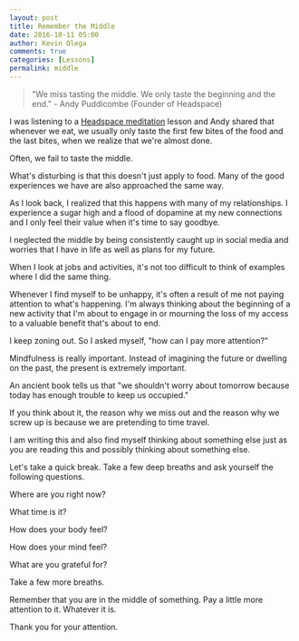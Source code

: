 ```yaml
---
layout: post
title: Remember the Middle
date: 2016-10-11 05:00
author: Kevin Olega
comments: true
categories: [Lessons]
permalink: middle
---
```


> "We miss tasting the middle. We only taste the beginning and the end." - Andy Puddicombe (Founder of Headspace)

I was listening to a [Headspace meditation](https://www.headspace.com/) lesson and Andy shared that whenever we eat, we usually only taste the first few bites of the food and the last bites, when we realize that we're almost done.

Often, we fail to taste the middle.

What's disturbing is that this doesn't just apply to food. Many of the good experiences we have are also approached the same way.

As I look back, I realized that this happens with many of my relationships. I experience a sugar high and a flood of dopamine at my new connections and I only feel their value when it's time to say goodbye.

I neglected the middle by being consistently caught up in social media and worries that I have in life as well as plans for my future.

When I look at jobs and activities, it's not too difficult to think of examples where I did the same thing.

Whenever I find myself to be unhappy, it's often a result of me not paying attention to what's happening. I'm always thinking about the beginning of a new activity that I'm about to engage in or mourning the loss of my access to a valuable benefit that's about to end.

I keep zoning out. So I asked myself, "how can I pay more attention?"

Mindfulness is really important. Instead of imagining the future or dwelling on the past, the present is extremely important.

An ancient book tells us that "we shouldn't worry about tomorrow because today has enough trouble to keep us occupied."

If you think about it, the reason why we miss out and the reason why we screw up is because we are pretending to time travel.

I am writing this and also find myself thinking about something else just as you are reading this and possibly thinking about something else.

Let's take a quick break. Take a few deep breaths and ask yourself the following questions.

Where are you right now?

What time is it?

How does your body feel?

How does your mind feel?

What are you grateful for?

Take a few more breaths.

Remember that you are in the middle of something. Pay a little more attention to it. Whatever it is.

Thank you for your attention.
